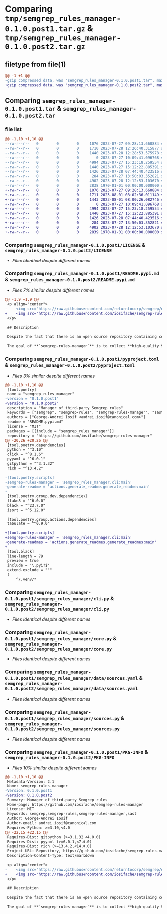 # Comparing `tmp/semgrep_rules_manager-0.1.0.post1.tar.gz` & `tmp/semgrep_rules_manager-0.1.0.post2.tar.gz`

## filetype from file(1)

```diff
@@ -1 +1 @@
-gzip compressed data, was "semgrep_rules_manager-0.1.0.post1.tar", max compression
+gzip compressed data, was "semgrep_rules_manager-0.1.0.post2.tar", max compression
```

## Comparing `semgrep_rules_manager-0.1.0.post1.tar` & `semgrep_rules_manager-0.1.0.post2.tar`

### file list

```diff
@@ -1,10 +1,10 @@
--rw-r--r--   0        0        0     1076 2023-07-27 09:28:13.660884 semgrep_rules_manager-0.1.0.post1/LICENSE
--rw-r--r--   0        0        0     1710 2023-07-28 12:26:40.315877 semgrep_rules_manager-0.1.0.post1/README.pypi.md
--rw-r--r--   0        0        0     1440 2023-07-28 12:28:53.575978 semgrep_rules_manager-0.1.0.post1/pyproject.toml
--rw-r--r--   0        0        0        0 2023-07-27 10:09:41.096768 semgrep_rules_manager-0.1.0.post1/semgrep_rules_manager/__init__.py
--rw-r--r--   0        0        0     4994 2023-07-27 15:23:18.259554 semgrep_rules_manager-0.1.0.post1/semgrep_rules_manager/cli.py
--rw-r--r--   0        0        0     1440 2023-07-27 15:12:22.885391 semgrep_rules_manager-0.1.0.post1/semgrep_rules_manager/core.py
--rw-r--r--   0        0        0     1426 2023-07-28 07:44:40.423516 semgrep_rules_manager-0.1.0.post1/semgrep_rules_manager/data/sources.yaml
--rw-r--r--   0        0        0      284 2023-07-27 13:50:03.352821 semgrep_rules_manager-0.1.0.post1/semgrep_rules_manager/exception.py
--rw-r--r--   0        0        0     4902 2023-07-28 12:12:53.103670 semgrep_rules_manager-0.1.0.post1/semgrep_rules_manager/sources.py
--rw-r--r--   0        0        0     2838 1970-01-01 00:00:00.000000 semgrep_rules_manager-0.1.0.post1/PKG-INFO
+-rw-r--r--   0        0        0     1076 2023-07-27 09:28:13.660884 semgrep_rules_manager-0.1.0.post2/LICENSE
+-rw-r--r--   0        0        0     1711 2023-08-01 08:02:36.011149 semgrep_rules_manager-0.1.0.post2/README.pypi.md
+-rw-r--r--   0        0        0     1443 2023-08-01 08:00:26.082746 semgrep_rules_manager-0.1.0.post2/pyproject.toml
+-rw-r--r--   0        0        0        0 2023-07-27 10:09:41.096768 semgrep_rules_manager-0.1.0.post2/semgrep_rules_manager/__init__.py
+-rw-r--r--   0        0        0     4994 2023-07-27 15:23:18.259554 semgrep_rules_manager-0.1.0.post2/semgrep_rules_manager/cli.py
+-rw-r--r--   0        0        0     1440 2023-07-27 15:12:22.885391 semgrep_rules_manager-0.1.0.post2/semgrep_rules_manager/core.py
+-rw-r--r--   0        0        0     1426 2023-07-28 07:44:40.423516 semgrep_rules_manager-0.1.0.post2/semgrep_rules_manager/data/sources.yaml
+-rw-r--r--   0        0        0      284 2023-07-27 13:50:03.352821 semgrep_rules_manager-0.1.0.post2/semgrep_rules_manager/exception.py
+-rw-r--r--   0        0        0     4902 2023-07-28 12:12:53.103670 semgrep_rules_manager-0.1.0.post2/semgrep_rules_manager/sources.py
+-rw-r--r--   0        0        0     2839 1970-01-01 00:00:00.000000 semgrep_rules_manager-0.1.0.post2/PKG-INFO
```

### Comparing `semgrep_rules_manager-0.1.0.post1/LICENSE` & `semgrep_rules_manager-0.1.0.post2/LICENSE`

 * *Files identical despite different names*

### Comparing `semgrep_rules_manager-0.1.0.post1/README.pypi.md` & `semgrep_rules_manager-0.1.0.post2/README.pypi.md`

 * *Files 7% similar despite different names*

```diff
@@ -1,9 +1,9 @@
 <p align="center">
-    <img src="https://raw.githubusercontent.com/returntocorp/semgrep/develop/images/semgrep-logo-light.svg" height="100" alt="Semgrep logo"/>
+    <img src="https://raw.githubusercontent.com/iosifache/semgrep-rules-manager/main/logo.png" height="256" alt="semgrep-rules-manager logo"/>
 </p>
 
 ## Description
 
 Despite the fact that there is an open source repository containing community rules, some Semgrep users prefer to keep their custom rules in repositories that they manage.
 
 The goal of **`semgrep-rules-manager`** is to collect **high-quality Semgrep rules from third-party sources**. It allows you to examine information about a source, download it, and check for and retrieve remote updates. If a downloaded source no longer meets your requirements, `semgrep-rules-manager` can handle deletion procedures.
```

### Comparing `semgrep_rules_manager-0.1.0.post1/pyproject.toml` & `semgrep_rules_manager-0.1.0.post2/pyproject.toml`

 * *Files 3% similar despite different names*

```diff
@@ -1,10 +1,10 @@
 [tool.poetry]
 name = "semgrep_rules_manager"
-version = "0.1.0.post1"
+version = "0.1.0.post2"
 description = "Manager of third-party Semgrep rules"
 keywords = ["semgrep", "semgrep-rules", "semgrep-rules-manager", "sast"]
 authors = ["George-Andrei Iosif <andrei.iosif@canonical.com>"]
 readme = "README.pypi.md"
 license = "MIT"
 packages = [{include = "semgrep_rules_manager"}]
 repository = "https://github.com/iosifache/semgrep-rules-manager"
@@ -20,26 +20,26 @@
 [tool.poetry.dependencies]
 python = "^3.10"
 click = "^8.1.6"
 pyyaml = "^6.0.1"
 gitpython = "^3.1.32"
 rich = "^13.4.2"
 
-[tool.poetry.scripts]
-semgrep-rules-manager = 'semgrep_rules_manager.cli:main'
-generate-readme = 'actions.generate_readme.generate_readme:main'
-
 [tool.poetry.group.dev.dependencies]
 flake8 = "^6.0.0"
 black = "^23.7.0"
 isort = "^5.12.0"
 
 [tool.poetry.group.actions.dependencies]
 tabulate = "^0.9.0"
 
+[tool.poetry.scripts]
+semgrep-rules-manager = 'semgrep_rules_manager.cli:main'
+generate-readmes = 'actions.generate_readmes.generate_readmes:main'
+
 [tool.black]
 line-length = 79
 preview = true
 include = '\.pyi?$'
 extend-exclude = """
 (
     ^/.venv/*
```

### Comparing `semgrep_rules_manager-0.1.0.post1/semgrep_rules_manager/cli.py` & `semgrep_rules_manager-0.1.0.post2/semgrep_rules_manager/cli.py`

 * *Files identical despite different names*

### Comparing `semgrep_rules_manager-0.1.0.post1/semgrep_rules_manager/core.py` & `semgrep_rules_manager-0.1.0.post2/semgrep_rules_manager/core.py`

 * *Files identical despite different names*

### Comparing `semgrep_rules_manager-0.1.0.post1/semgrep_rules_manager/data/sources.yaml` & `semgrep_rules_manager-0.1.0.post2/semgrep_rules_manager/data/sources.yaml`

 * *Files identical despite different names*

### Comparing `semgrep_rules_manager-0.1.0.post1/semgrep_rules_manager/sources.py` & `semgrep_rules_manager-0.1.0.post2/semgrep_rules_manager/sources.py`

 * *Files identical despite different names*

### Comparing `semgrep_rules_manager-0.1.0.post1/PKG-INFO` & `semgrep_rules_manager-0.1.0.post2/PKG-INFO`

 * *Files 10% similar despite different names*

```diff
@@ -1,10 +1,10 @@
 Metadata-Version: 2.1
 Name: semgrep-rules-manager
-Version: 0.1.0.post1
+Version: 0.1.0.post2
 Summary: Manager of third-party Semgrep rules
 Home-page: https://github.com/iosifache/semgrep-rules-manager
 License: MIT
 Keywords: semgrep,semgrep-rules,semgrep-rules-manager,sast
 Author: George-Andrei Iosif
 Author-email: andrei.iosif@canonical.com
 Requires-Python: >=3.10,<4.0
@@ -22,15 +22,15 @@
 Requires-Dist: gitpython (>=3.1.32,<4.0.0)
 Requires-Dist: pyyaml (>=6.0.1,<7.0.0)
 Requires-Dist: rich (>=13.4.2,<14.0.0)
 Project-URL: Repository, https://github.com/iosifache/semgrep-rules-manager
 Description-Content-Type: text/markdown
 
 <p align="center">
-    <img src="https://raw.githubusercontent.com/returntocorp/semgrep/develop/images/semgrep-logo-light.svg" height="100" alt="Semgrep logo"/>
+    <img src="https://raw.githubusercontent.com/iosifache/semgrep-rules-manager/main/logo.png" height="256" alt="semgrep-rules-manager logo"/>
 </p>
 
 ## Description
 
 Despite the fact that there is an open source repository containing community rules, some Semgrep users prefer to keep their custom rules in repositories that they manage.
 
 The goal of **`semgrep-rules-manager`** is to collect **high-quality Semgrep rules from third-party sources**. It allows you to examine information about a source, download it, and check for and retrieve remote updates. If a downloaded source no longer meets your requirements, `semgrep-rules-manager` can handle deletion procedures.
```

